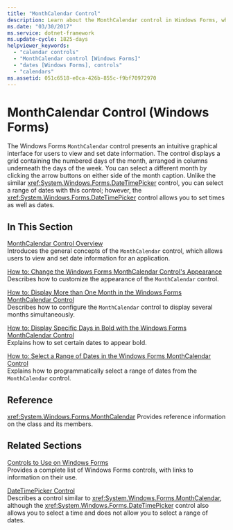 ```yaml
---
title: "MonthCalendar Control"
description: Learn about the MonthCalendar control in Windows Forms, which presents an intuitive graphical interface for users to view and set date information.
ms.date: "03/30/2017"
ms.service: dotnet-framework
ms.update-cycle: 1825-days
helpviewer_keywords:
  - "calendar controls"
  - "MonthCalendar control [Windows Forms]"
  - "dates [Windows Forms], controls"
  - "calendars"
ms.assetid: 051c6518-e0ca-426b-855c-f9bf70972970
---
```

# MonthCalendar Control (Windows Forms)

The Windows Forms `MonthCalendar` control presents an intuitive graphical interface for users to view and set date information. The control displays a grid containing the numbered days of the month, arranged in columns underneath the days of the week. You can select a different month by clicking the arrow buttons on either side of the month caption. Unlike the similar <xref:System.Windows.Forms.DateTimePicker> control, you can select a range of dates with this control; however, the <xref:System.Windows.Forms.DateTimePicker> control allows you to set times as well as dates.

## In This Section

[MonthCalendar Control Overview](monthcalendar-control-overview-windows-forms.md)\
Introduces the general concepts of the `MonthCalendar` control, which allows users to view and set date information for an application.

[How to: Change the Windows Forms MonthCalendar Control's Appearance](how-to-change-monthcalendar-control-appearance.md)\
Describes how to customize the appearance of the `MonthCalendar` control.

[How to: Display More than One Month in the Windows Forms MonthCalendar Control](display-more-than-one-month-wf-monthcalendar-control.md)\
Describes how to configure the `MonthCalendar` control to display several months simultaneously.

[How to: Display Specific Days in Bold with the Windows Forms MonthCalendar Control](display-specific-days-in-bold-with-wf-monthcalendar-control.md)\
Explains how to set certain dates to appear bold.

[How to: Select a Range of Dates in the Windows Forms MonthCalendar Control](how-to-select-a-range-of-dates-in-the-windows-forms-monthcalendar-control.md)\
Explains how to programmatically select a range of dates from the `MonthCalendar` control.

## Reference

<xref:System.Windows.Forms.MonthCalendar>
Provides reference information on the class and its members.

## Related Sections

[Controls to Use on Windows Forms](controls-to-use-on-windows-forms.md)\
Provides a complete list of Windows Forms controls, with links to information on their use.

[DateTimePicker Control](datetimepicker-control-windows-forms.md)\
Describes a control similar to <xref:System.Windows.Forms.MonthCalendar>, although the <xref:System.Windows.Forms.DateTimePicker> control also allows you to select a time and does not allow you to select a range of dates.

